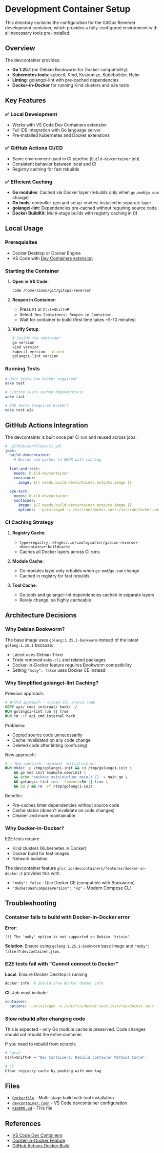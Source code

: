 # Development Container Setup

This directory contains the configuration for the GitOps Reverser development container, which provides a fully-configured environment with all necessary tools pre-installed.

## Overview

The devcontainer provides:
- **Go 1.25.1** (on Debian Bookworm for Docker compatibility)
- **Kubernetes tools**: kubectl, Kind, Kustomize, Kubebuilder, Helm
- **Linting**: golangci-lint with pre-cached dependencies
- **Docker-in-Docker** for running Kind clusters and e2e tests

## Key Features

### ✅ Local Development
- Works with VS Code Dev Containers extension
- Full IDE integration with Go language server
- Pre-installed Kubernetes and Docker extensions

### ✅ GitHub Actions CI/CD
- Same environment used in CI pipeline (`build-devcontainer` job)
- Consistent behavior between local and CI
- Registry caching for fast rebuilds

### ✅ Efficient Caching
- **Go modules**: Cached via Docker layer (rebuilds only when `go.mod`/`go.sum` change)
- **Go tools**: controller-gen and setup-envtest installed in separate layer
- **golangci-lint**: Dependencies pre-cached without requiring source code
- **Docker BuildKit**: Multi-stage builds with registry caching in CI

## Local Usage

### Prerequisites
- Docker Desktop or Docker Engine
- VS Code with [Dev Containers extension](https://marketplace.visualstudio.com/items?itemName=ms-vscode-remote.remote-containers)

### Starting the Container

1. **Open in VS Code**:
   ```bash
   code /home/simon/git/gitops-reverser
   ```

2. **Reopen in Container**:
   - Press `F1` or `Ctrl+Shift+P`
   - Select: `Dev Containers: Reopen in Container`
   - Wait for container to build (first time takes ~5-10 minutes)

3. **Verify Setup**:
   ```bash
   # Inside the container
   go version
   kind version
   kubectl version --client
   golangci-lint version
   ```

### Running Tests

```bash
# Unit tests (no Docker required)
make test

# Linting (uses cached dependencies)
make lint

# E2E tests (requires Docker)
make test-e2e
```

## GitHub Actions Integration

The devcontainer is built once per CI run and reused across jobs:

```yaml
# .github/workflows/ci.yml
jobs:
  build-devcontainer:
    # Builds and pushes to GHCR with caching
    
  lint-and-test:
    needs: build-devcontainer
    container:
      image: ${{ needs.build-devcontainer.outputs.image }}
    
  e2e-test:
    needs: build-devcontainer
    container:
      image: ${{ needs.build-devcontainer.outputs.image }}
      options: --privileged -v /var/run/docker.sock:/var/run/docker.sock
```

### CI Caching Strategy

1. **Registry Cache**: 
   - `type=registry,ref=ghcr.io/configbutler/gitops-reverser-devcontainer:buildcache`
   - Caches all Docker layers across CI runs
   
2. **Module Cache**:
   - Go modules layer only rebuilds when `go.mod`/`go.sum` change
   - Cached in registry for fast rebuilds

3. **Tool Cache**:
   - Go tools and golangci-lint dependencies cached in separate layers
   - Rarely change, so highly cacheable

## Architecture Decisions

### Why Debian Bookworm?

The base image uses `golang:1.25.1-bookworm` instead of the latest `golang:1.25.1` because:
- Latest uses Debian Trixie
- Trixie removed `moby-cli` and related packages
- Docker-in-Docker feature requires Bookworm compatibility
- Setting `"moby": false` uses Docker CE instead

### Why Simplified golangci-lint Caching?

Previous approach:
```dockerfile
# ❌ Old approach - copied all source code
COPY api/ cmd/ internal/ hack/ ./
RUN golangci-lint run || true
RUN rm -rf api cmd internal hack
```

Problems:
- Copied source code unnecessarily
- Cache invalidated on any code change
- Deleted code after linting (confusing)

New approach:
```dockerfile
# ✅ New approach - minimal initialization
RUN mkdir -p /tmp/golangci-init && cd /tmp/golangci-init \
    && go mod init example.com/init \
    && echo 'package main\n\nfunc main() {}' > main.go \
    && golangci-lint run --timeout=5m || true \
    && cd / && rm -rf /tmp/golangci-init
```

Benefits:
- Pre-caches linter dependencies without source code
- Cache stable (doesn't invalidate on code changes)
- Cleaner and more maintainable

### Why Docker-in-Docker?

E2E tests require:
- Kind clusters (Kubernetes in Docker)
- Docker build for test images
- Network isolation

The devcontainer feature `ghcr.io/devcontainers/features/docker-in-docker:2` provides this with:
- `"moby": false` - Use Docker CE (compatible with Bookworm)
- `"dockerDashComposeVersion": "v2"` - Modern Compose CLI

## Troubleshooting

### Container fails to build with Docker-in-Docker error

**Error**:
```
(!) The 'moby' option is not supported on Debian 'trixie'
```

**Solution**: Ensure using `golang:1.25.1-bookworm` base image and `"moby": false` in `devcontainer.json`.

### E2E tests fail with "Cannot connect to Docker"

**Local**: Ensure Docker Desktop is running
```bash
docker info  # Should show Docker daemon info
```

**CI**: Job must include:
```yaml
container:
  options: --privileged -v /var/run/docker.sock:/var/run/docker.sock
```

### Slow rebuild after changing code

This is expected - only Go module cache is preserved. Code changes should not rebuild the entire container.

If you need to rebuild from scratch:
```bash
# Local
Ctrl+Shift+P → "Dev Containers: Rebuild Container Without Cache"

# CI
Clear registry cache by pushing with new tag
```

## Files

- [`Dockerfile`](./Dockerfile) - Multi-stage build with tool installation
- [`devcontainer.json`](./devcontainer.json) - VS Code devcontainer configuration
- [`README.md`](./README.md) - This file

## References

- [VS Code Dev Containers](https://code.visualstudio.com/docs/devcontainers/containers)
- [Docker-in-Docker Feature](https://github.com/devcontainers/features/tree/main/src/docker-in-docker)
- [GitHub Actions Docker Build](https://docs.docker.com/build/ci/github-actions/)